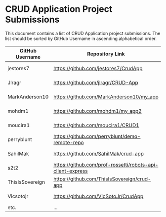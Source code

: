 # CRUD Application Project Submissions

This document contains a list of CRUD Application project submissions. The list should be sorted by GitHub Username in ascending alphabetical order.

**GitHub Username** | **Repository Link** | **Project Link**
--- | --- | ---
jestores7 | https://github.com/jestores7/CrudApp | https://desolate-sea-92022.herokuapp.com/
Jlragr | https://github.com/jlragr/CRUD-App |  https://powerful-hollows-55656.herokuapp.com/
MarkAnderson10 | https://github.com/MarkAnderson10/my_app | https://ancient-journey-28973.herokuapp.com/
mohdm1 | https://github.com/mohdm1/my_app2 | https://limitless-coast-74899.herokuapp.com/robots
moucira1 | https://github.com/moucira1/CRUD1 | http://quiet-mesa-12831.herokuapp.com/
perryblunt | https://github.com/perryblunt/demo-remote-repo | https://tranquil-taiga-10650.herokuapp.com
SahilMak | https://github.com/SahilMak/crud-app | http://crud-app.sahilmak.tech/
s2t2 | https://github.com/prof-rossetti/robots-api-client-express | https://desolate-hollows-92771.herokuapp.com/
ThisIsSovereign | https://github.com/ThisIsSovereign/crud-app | https://gentle-chamber-63927.herokuapp.com/
Vicsotojr| https://github.com/VicSotoJr/CrudApp | https://soto-crudapp.herokuapp.com/
etc. | ... | ...
